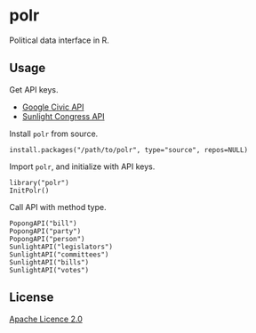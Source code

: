 # polr

Political data interface in R.

## Usage

Get API keys.

- [Google Civic API](https://developers.google.com/civic-information/docs/using_api)
- [Sunlight Congress API](http://sunlightfoundation.com/api/accounts/register/)

Install `polr` from source.

    install.packages("/path/to/polr", type="source", repos=NULL)

Import `polr`, and initialize with API keys.

    library("polr")
    InitPolr()

Call API with method type.

    PopongAPI("bill")
    PopongAPI("party")
    PopongAPI("person")
    SunlightAPI("legislators")
    SunlightAPI("committees")
    SunlightAPI("bills")
    SunlightAPI("votes")

## License
[Apache Licence 2.0](http://www.apache.org/licenses/LICENSE-2.0)
